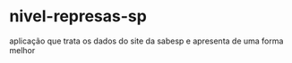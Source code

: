 nivel-represas-sp
=================

aplicação que trata os dados do site da sabesp e apresenta de uma forma melhor

